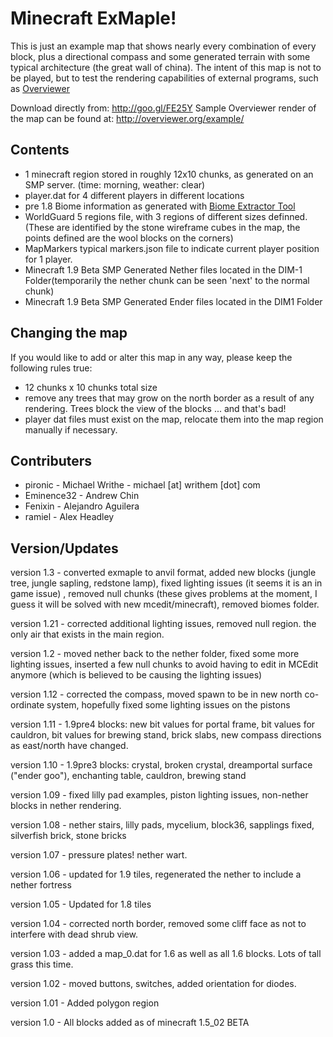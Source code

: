 Minecraft ExMaple!
=============

This is just an example map that shows nearly every combination of every block, plus a directional compass and some generated terrain with some typical architecture (the great wall of china). The intent of this map is not to be played, but to test the rendering capabilities of external programs, such as [Overviewer](https://github.com/overviewer/Minecraft-Overviewer) 

Download directly from: http://goo.gl/FE25Y
Sample Overviewer render of the map can be found at: http://overviewer.org/example/

Contents
-------

- 1 minecraft region stored in roughly 12x10 chunks, as generated on an SMP server. (time: morning, weather: clear) 
- player.dat for 4 different players in different locations
- pre 1.8 Biome information as generated with [Biome Extractor Tool](http://www.minecraftforum.net/viewtopic.php?f=1022&t=80902)
- WorldGuard 5 regions file, with 3 regions of different sizes definned. (These are identified by the stone wireframe cubes in the map, the points defined are the wool blocks on the corners)
- MapMarkers typical markers.json file to indicate current player position for 1 player.
- Minecraft 1.9 Beta SMP Generated Nether files located in the DIM-1 Folder(temporarily the nether chunk can be seen 'next' to the normal chunk)
- Minecraft 1.9 Beta SMP Generated Ender files located in the DIM1 Folder

Changing the map
-------

If you would like to add or alter this map in any way, please keep the following rules true:

- 12 chunks x 10 chunks total size
- remove any trees that may grow on the north border as a result of any rendering. Trees block the view of the blocks ... and that's bad!
- player dat files must exist on the map, relocate them into the map region manually if necessary.

Contributers
-------

* pironic - Michael Writhe - michael [at] writhem [dot] com
* Eminence32 - Andrew Chin
* Fenixin - Alejandro Aguilera
* ramiel - Alex Headley 

Version/Updates
-------

version 1.3 - converted exmaple to anvil format, added new blocks (jungle tree, jungle sapling, redstone lamp), fixed lighting issues (it seems it is an in game issue) , removed null chunks (these gives problems at the moment, I guess it will be solved with new mcedit/minecraft), removed biomes folder.

version 1.21 - corrected additional lighting issues, removed null region. the only air that exists in the main region.

version 1.2 - moved nether back to the nether folder, fixed some more lighting issues, inserted a few null chunks to avoid having to edit in MCEdit anymore (which is believed to be causing the lighting issues)

version 1.12 - corrected the compass, moved spawn to be in new north co-ordinate system, hopefully fixed some lighting issues on the pistons

version 1.11 - 1.9pre4 blocks: new bit values for portal frame, bit values for cauldron, bit values for brewing stand, brick slabs, new compass directions as east/north have changed.

version 1.10 - 1.9pre3 blocks: crystal, broken crystal, dreamportal surface ("ender goo"), enchanting table, cauldron, brewing stand 

version 1.09 - fixed lilly pad examples, piston lighting issues, non-nether blocks in nether rendering.

version 1.08 - nether stairs, lilly pads, mycelium, block36, sapplings fixed, silverfish brick, stone bricks

version 1.07 - pressure plates! nether wart.

version 1.06 - updated for 1.9 tiles, regenerated the nether to include a nether fortress

version 1.05 - Updated for 1.8 tiles

version 1.04 - corrected north border, removed some cliff face as not to interfere with dead shrub view.

version 1.03 - added a map_0.dat for 1.6 as well as all 1.6 blocks. Lots of tall grass this time.

version 1.02 - moved buttons, switches, added orientation for diodes.

version 1.01 - Added polygon region

version 1.0 - All blocks added as of minecraft 1.5_02 BETA
